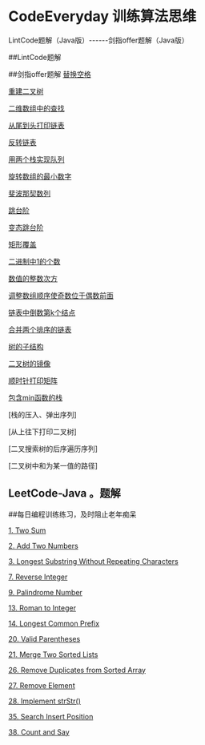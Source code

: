 # CodeEveryday 训练算法思维

LintCode题解（Java版）------剑指offer题解（Java版）

##LintCode题解


##剑指offer题解
[替换空格][3]

[重建二叉树][1]

[二维数组中的查找][2]

[从尾到头打印链表][4]

[反转链表][5]

[用两个栈实现队列][6]

[旋转数组的最小数字][7]

[斐波那契数列][8]

[跳台阶][9]

[变态跳台阶][10]

[矩形覆盖][11]

[二进制中1的个数][12]

[数值的整数次方][13]

[调整数组顺序使奇数位于偶数前面][14]

[链表中倒数第k个结点][15]

[合并两个排序的链表][16]

[树的子结构][17]

[二叉树的镜像][18]

[顺时针打印矩阵][19]

[包含min函数的栈][20]

[栈的压入、弹出序列]

[从上往下打印二叉树]

[二叉搜索树的后序遍历序列]

[二叉树中和为某一值的路径]



  [1]: https://github.com/BaymaxTong/LintCode-Java/blob/master/JSoffer/%E9%87%8D%E5%BB%BA%E4%BA%8C%E5%8F%89%E6%A0%91.md
  [2]: https://github.com/BaymaxTong/LintCode-Java/blob/master/JSoffer/%E4%BA%8C%E7%BB%B4%E6%95%B0%E7%BB%84%E4%B8%AD%E7%9A%84%E6%9F%A5%E6%89%BE.md
  [3]: https://github.com/BaymaxTong/LintCode-Java/blob/master/JSoffer/%E6%9B%BF%E6%8D%A2%E7%A9%BA%E6%A0%BC.md
  [4]: https://github.com/BaymaxTong/LintCode-Java/blob/master/JSoffer/%E4%BB%8E%E5%B0%BE%E5%88%B0%E5%A4%B4%E6%89%93%E5%8D%B0%E9%93%BE%E8%A1%A8.md
  [5]: https://github.com/BaymaxTong/LintCode-Java/blob/master/JSoffer/%E5%8F%8D%E8%BD%AC%E9%93%BE%E8%A1%A8.md
  [6]: https://github.com/BaymaxTong/LintCode-Java/blob/master/JSoffer/%E7%94%A8%E4%B8%A4%E4%B8%AA%E6%A0%88%E5%AE%9E%E7%8E%B0%E9%98%9F%E5%88%97.md 
  [7]: https://github.com/BaymaxTong/LintCode-Java/blob/master/JSoffer/%E6%97%8B%E8%BD%AC%E6%95%B0%E7%BB%84%E7%9A%84%E6%9C%80%E5%B0%8F%E6%95%B0%E5%AD%97.md
  [8]: https://github.com/BaymaxTong/LintCode-Java/blob/master/JSoffer/%E6%96%90%E6%B3%A2%E9%82%A3%E5%A5%91%E6%95%B0%E5%88%97.md 
  [9]: https://github.com/BaymaxTong/LintCode-Java/blob/master/JSoffer/%E8%B7%B3%E5%8F%B0%E9%98%B6.md
  [10]: https://github.com/BaymaxTong/LintCode-Java/blob/master/JSoffer/%E5%8F%98%E6%80%81%E8%B7%B3%E5%8F%B0%E9%98%B6.md
  [11]: https://github.com/BaymaxTong/LintCode-Java/blob/master/JSoffer/%E7%9F%A9%E5%BD%A2%E8%A6%86%E7%9B%96.md
  [12]: https://github.com/BaymaxTong/LintCode-Java/blob/master/JSoffer/%E4%BA%8C%E8%BF%9B%E5%88%B6%E4%B8%AD1%E7%9A%84%E4%B8%AA%E6%95%B0.md
  [13]: https://github.com/BaymaxTong/LintCode-Java/blob/master/JSoffer/%E6%95%B0%E5%80%BC%E7%9A%84%E6%95%B4%E6%95%B0%E6%AC%A1%E6%96%B9.md
  [14]: https://github.com/BaymaxTong/LintCode-Java/blob/master/JSoffer/%E8%B0%83%E6%95%B4%E6%95%B0%E7%BB%84%E9%A1%BA%E5%BA%8F%E4%BD%BF%E5%A5%87%E6%95%B0%E4%BD%8D%E4%BA%8E%E5%81%B6%E6%95%B0%E5%89%8D%E9%9D%A2.md
  [15]: https://github.com/BaymaxTong/LintCode-Java/blob/master/JSoffer/%E9%93%BE%E8%A1%A8%E4%B8%AD%E5%80%92%E6%95%B0%E7%AC%ACk%E4%B8%AA%E7%BB%93%E7%82%B9.md
  [16]: https://github.com/BaymaxTong/LintCode-Java/blob/master/JSoffer/%E5%90%88%E5%B9%B6%E4%B8%A4%E4%B8%AA%E6%8E%92%E5%BA%8F%E7%9A%84%E9%93%BE%E8%A1%A8.md
  [17]: https://github.com/BaymaxTong/LintCode-Java/blob/master/JSoffer/%E6%A0%91%E7%9A%84%E5%AD%90%E7%BB%93%E6%9E%84.md
  [18]: https://github.com/BaymaxTong/LintCode-Java/blob/master/JSoffer/%E4%BA%8C%E5%8F%89%E6%A0%91%E7%9A%84%E9%95%9C%E5%83%8F.md
  [19]: https://github.com/BaymaxTong/LintCode-Java/blob/master/JSoffer/%E9%A1%BA%E6%97%B6%E9%92%88%E6%89%93%E5%8D%B0%E7%9F%A9%E9%98%B5.md
  [20]: https://github.com/BaymaxTong/LintCode-Java/blob/master/JSoffer/%E5%8C%85%E5%90%ABmin%E5%87%BD%E6%95%B0%E7%9A%84%E6%A0%88.md


## LeetCode-Java 。题解

##每日编程训练练习，及时阻止老年痴呆

[1. Two Sum](https://github.com/BaymaxTong/LintCode-Java/tree/master/LeetCode/1.%20Two%20Sum.md)

[2. Add Two Numbers](https://github.com/BaymaxTong/LintCode-Java/tree/master/LeetCode/2.%20Add%20Two%20Numbers.md)

[3. Longest Substring Without Repeating Characters](https://github.com/BaymaxTong/LintCode-Java/tree/master/LeetCode/3.%20Longest%20Substring%20Without%20Repeating%20Characters.md)



[7. Reverse Integer](https://github.com/BaymaxTong/LintCode-Java/tree/master/LeetCode/7.%20Reverse%20Integer.md)

[9. Palindrome Number](https://github.com/BaymaxTong/LintCode-Java/tree/master/LeetCode/9.%20Palindrome%20Number.md)



[13. Roman to Integer](https://github.com/BaymaxTong/LintCode-Java/tree/master/LeetCode/13.%20Roman%20to%20Integer.md)

[14. Longest Common Prefix](https://github.com/BaymaxTong/LintCode-Java/tree/master/LeetCode/14.%20Longest%20Common%20Prefix.md)




[20. Valid Parentheses](https://github.com/BaymaxTong/LintCode-Java/tree/master/LeetCode/20.%20Valid%20Parentheses.md)

[21. Merge Two Sorted Lists](https://github.com/BaymaxTong/LintCode-Java/tree/master/LeetCode/21.%20Merge%20Two%20Sorted%20Lists.md)


[26. Remove Duplicates from Sorted Array](https://github.com/BaymaxTong/LintCode-Java/tree/master/LeetCode/26.%20Remove%20Duplicates%20from%20Sorted%20Array.md)

[27. Remove Element](https://github.com/BaymaxTong/LintCode-Java/tree/master/LeetCode/27.%20Remove%20Element.md)

[28. Implement strStr()](https://github.com/BaymaxTong/LintCode-Java/tree/master/LeetCode/28.%20Implement%20strStr().md)


[35. Search Insert Position](https://github.com/BaymaxTong/LintCode-Java/tree/master/LeetCode/35.%20Search%20Insert%20Position.md)

[38. Count and Say](https://github.com/BaymaxTong/LintCode-Java/tree/master/LeetCode/38.%20Count%20and%20Say.md)
